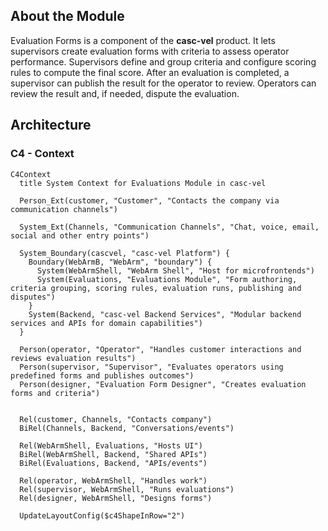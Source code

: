 ## About the Module

Evaluation Forms is a component of the **casc-vel** product. It lets supervisors create evaluation forms with criteria to assess operator performance. Supervisors define and group criteria and configure scoring rules to compute the final score. After an evaluation is completed, a supervisor can publish the result for the operator to review. Operators can review the result and, if needed, dispute the evaluation.

## Architecture

### C4 - Context
```mermaid
C4Context
  title System Context for Evaluations Module in casc-vel
  
  Person_Ext(customer, "Customer", "Contacts the company via communication channels")

  System_Ext(Channels, "Communication Channels", "Chat, voice, email, social and other entry points")

  System_Boundary(cascvel, "casc-vel Platform") {
    Boundary(WebArmB, "WebArm", "boundary") {
      System(WebArmShell, "WebArm Shell", "Host for microfrontends")
      System(Evaluations, "Evaluations Module", "Form authoring, criteria grouping, scoring rules, evaluation runs, publishing and disputes")
    }
    System(Backend, "casc-vel Backend Services", "Modular backend services and APIs for domain capabilities")
  }

  Person(operator, "Operator", "Handles customer interactions and reviews evaluation results")
  Person(supervisor, "Supervisor", "Evaluates operators using predefined forms and publishes outcomes")
  Person(designer, "Evaluation Form Designer", "Creates evaluation forms and criteria")
  

  Rel(customer, Channels, "Contacts company")
  BiRel(Channels, Backend, "Conversations/events")
  
  Rel(WebArmShell, Evaluations, "Hosts UI")
  BiRel(WebArmShell, Backend, "Shared APIs")
  BiRel(Evaluations, Backend, "APIs/events")

  Rel(operator, WebArmShell, "Handles work")
  Rel(supervisor, WebArmShell, "Runs evaluations")
  Rel(designer, WebArmShell, "Designs forms")

  UpdateLayoutConfig($c4ShapeInRow="2")
```

